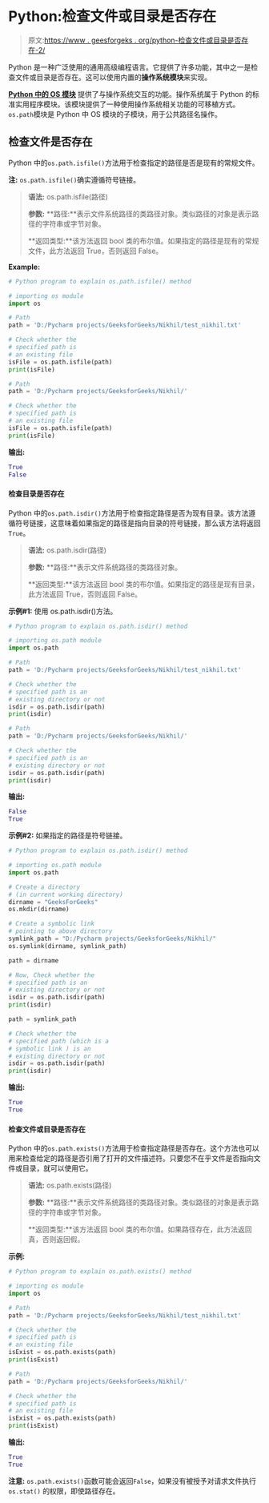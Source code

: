# Python:检查文件或目录是否存在

> 原文:[https://www . geesforgeks . org/python-检查文件或目录是否存在-2/](https://www.geeksforgeeks.org/python-check-if-a-file-or-directory-exists-2/)

Python 是一种广泛使用的通用高级编程语言。它提供了许多功能，其中之一是检查文件或目录是否存在。这可以使用内置的**操作系统模块**来实现。

**[Python 中的 OS 模块](https://www.geeksforgeeks.org/os-module-python-examples/)** 提供了与操作系统交互的功能。操作系统属于 Python 的标准实用程序模块。该模块提供了一种使用操作系统相关功能的可移植方式。`os.path`模块是 Python 中 OS 模块的子模块，用于公共路径名操作。

## 检查文件是否存在

Python 中的`os.path.isfile()`方法用于检查指定的路径是否是现有的常规文件。

**注:** `os.path.isfile()`确实遵循符号链接。

> **语法:** os.path.isfile(路径)
> 
> **参数:**
> **路径:**表示文件系统路径的类路径对象。类似路径的对象是表示路径的字符串或字节对象。
> 
> **返回类型:**该方法返回 bool 类的布尔值。如果指定的路径是现有的常规文件，此方法返回 True，否则返回 False。

**Example:**

```py
# Python program to explain os.path.isfile() method  

# importing os module  
import os 

# Path 
path = 'D:/Pycharm projects/GeeksforGeeks/Nikhil/test_nikhil.txt'

# Check whether the  
# specified path is  
# an existing file 
isFile = os.path.isfile(path) 
print(isFile)

# Path 
path = 'D:/Pycharm projects/GeeksforGeeks/Nikhil/'

# Check whether the  
# specified path is  
# an existing file 
isFile = os.path.isfile(path) 
print(isFile) 
```

**输出:**

```py
True
False

```

#### 检查目录是否存在

Python 中的`os.path.isdir()`方法用于检查指定路径是否为现有目录。该方法遵循符号链接，这意味着如果指定的路径是指向目录的符号链接，那么该方法将返回`True`。

> **语法:** os.path.isdir(路径)
> 
> **参数:**
> **路径:**表示文件系统路径的类路径对象。
> 
> **返回类型:**该方法返回 bool 类的布尔值。如果指定的路径是现有目录，此方法返回 True，否则返回 False。

**示例#1:** 使用 os.path.isdir()方法。

```py
# Python program to explain os.path.isdir() method  

# importing os.path module  
import os.path 

# Path 
path = 'D:/Pycharm projects/GeeksforGeeks/Nikhil/test_nikhil.txt'

# Check whether the  
# specified path is an 
# existing directory or not 
isdir = os.path.isdir(path) 
print(isdir) 

# Path 
path = 'D:/Pycharm projects/GeeksforGeeks/Nikhil/'

# Check whether the  
# specified path is an 
# existing directory or not 
isdir = os.path.isdir(path) 
print(isdir) 
```

**输出:**

```py
False 
True

```

**示例#2:** 如果指定的路径是符号链接。

```py
# Python program to explain os.path.isdir() method  

# importing os.path module  
import os.path 

# Create a directory 
# (in current working directory) 
dirname = "GeeksForGeeks"
os.mkdir(dirname) 

# Create a symbolic link 
# pointing to above directory 
symlink_path = "D:/Pycharm projects/GeeksforGeeks/Nikhil/"
os.symlink(dirname, symlink_path) 

path = dirname 

# Now, Check whether the  
# specified path is an 
# existing directory or not 
isdir = os.path.isdir(path) 
print(isdir) 

path = symlink_path 

# Check whether the  
# specified path (which is a 
# symbolic link ) is an 
# existing directory or not 
isdir = os.path.isdir(path) 
print(isdir) 
```

**输出:**

```py
True
True

```

#### 检查文件或目录是否存在

Python 中的`os.path.exists()`方法用于检查指定路径是否存在。这个方法也可以用来检查给定的路径是否引用了打开的文件描述符。只要您不在乎文件是否指向文件或目录，就可以使用它。

> **语法:** os.path.exists(路径)
> 
> **参数:**
> **路径:**表示文件系统路径的类路径对象。类似路径的对象是表示路径的字符串或字节对象。
> 
> **返回类型:**该方法返回 bool 类的布尔值。如果路径存在，此方法返回真，否则返回假。

**示例:**

```py
# Python program to explain os.path.exists() method  

# importing os module  
import os 

# Path 
path = 'D:/Pycharm projects/GeeksforGeeks/Nikhil/test_nikhil.txt'

# Check whether the  
# specified path is  
# an existing file 
isExist = os.path.exists(path) 
print(isExist)

# Path 
path = 'D:/Pycharm projects/GeeksforGeeks/Nikhil/'

# Check whether the  
# specified path is  
# an existing file 
isExist = os.path.exists(path) 
print(isExist) 
```

**输出:**

```py
True
True

```

**注意:** `os.path.exists()`函数可能会返回`False`，如果没有被授予对请求文件执行`os.stat()` 的权限，即使路径存在。